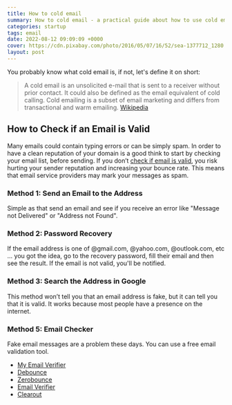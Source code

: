 ```yaml
---
title: How to cold email
summary: How to cold email - a practical guide about how to use cold email in your activity as a CEO of a software agency or startup owner.
categories: startup
tags: email
date: 2022-08-12 09:09:09 +0000
cover: https://cdn.pixabay.com/photo/2016/05/07/16/52/sea-1377712_1280.jpg
layout: post
---
```


You probably know what cold email is, if not, let's define it on short:

> A cold email is an unsolicited e-mail that is sent to a receiver without prior contact. It could also be defined as the email equivalent of cold calling. Cold emailing is a subset of email marketing and differs from transactional and warm emailing. 
[Wikipedia](https://en.wikipedia.org/wiki/Cold_email)

## How to Check if an Email is Valid

Many emails could contain typing errors or can be simply spam. In order to have a clean reputation of your domain is a good think to start by checking your email list, before sending. If you don’t [check if email is valid](https://clean.email/verifier/how-to-check-if-an-email-is-valid), you risk hurting your sender reputation and increasing your bounce rate. This means that email service providers may mark your messages as spam.

### Method 1: Send an Email to the Address

Simple as that send an email and see if you receive an error like "Message not Delivered" or "Address not Found".

### Method 2: Password Recovery

If the email address is one of @gmail.com, @yahoo.com, @outlook.com, etc ... you got the idea, go to the recovery password, fill their email and then see the result. If the email is not valid, you'll be notified.

### Method 3: Search the Address in Google

This method won’t tell you that an email address is fake, but it can tell you that it is valid. It works because most people have a presence on the internet.

### Method 5: Email Checker

Fake email messages are a problem these days. You can use a free email validation tool.

- <a href="https://myemailverifier.com" target="_blank">My Email Verifier</a>
- <a href="https://debounce.io/" target="_blank">Debounce</a>
- <a href="https://www.zerobounce.net/" target="_blank">Zerobounce</a>
- <a href="https://emailverifier.com/" target="_blank">Email Verifier</a>
- <a href="https://clearout.io/" target="_blank">Clearout</a>